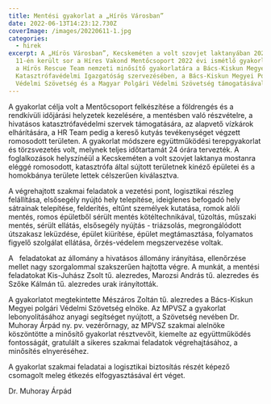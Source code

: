 ```yaml
---
title: Mentési gyakorlat a „Hírös Városban”
date: 2022-06-13T14:23:12.730Z
coverImage: /images/20220611-1.jpg
categories:
  - hirek
excerpt: A „Hírös Városban”, Kecskeméten a volt szovjet laktanyában 2022. június
  11-én került sor a Híres Vakond Mentőcsoport 2022 évi ismétlő gyakorlatára és
  a Hírös Rescue Team nemzeti minősítő gyakorlatára a Bács-Kiskun Megyei
  Katasztrófavédelmi Igazgatóság szervezésében, a Bács-Kiskun Megyei Polgári
  Védelmi Szövetség és a Magyar Polgári Védelmi Szövetség támogatásával.
---
```

A gyakorlat célja volt a Mentőcsoport felkészítése a földrengés és a rendkívüli időjárási helyzetek kezelésére, a mentésben való részvételre, a hivatásos katasztrófavédelmi szervek támogatására, az alapvető vízkárok elhárítására, a HR Team pedig a kereső kutyás tevékenységet végzett romosodott területen. A gyakorlat módszere együttműködési terepgyakorlat és törzsvezetés volt, melynek teljes időtartamát 24 órára tervezték. A foglalkozások helyszínéül a Kecskeméten a volt szovjet laktanya mostanra eléggé romosodott, katasztrófa által sújtott területnek kinéző épületei és a homokbánya területe lettek célszerűen kiválasztva.

A végrehajtott szakmai feladatok a vezetési pont, logisztikai részleg felállítása, elsősegély nyújtó hely telepítése, ideiglenes befogadó hely sátrainak telepítése, felderítés, eltűnt személyek kutatása, romok alóli mentés, romos épületből sérült mentés kötéltechnikával, tűzoltás, műszaki mentés, sérült ellátás, elsősegély nyújtás - triázsolás, megrongálódott útszakasz leküzdése, épület kiürítése, épület megtámasztása, folyamatos figyelő szolgálat ellátása, őrzés-védelem megszervezése voltak.

A   feladatokat az állomány a hivatásos állomány irányítása, ellenőrzése mellet nagy szorgalommal szakszerűen hajtotta végre. A munkát, a mentési feladatokat Kis-Juhász Zsolt tű. alezredes, Marozsi András tű. alezredes és Szőke Kálmán tű. alezredes urak irányították.

A gyakorlatot megtekintette Mészáros Zoltán tű. alezredes a Bács-Kiskun Megyei polgári Védelmi Szövetség elnöke. Az MPVSZ a gyakorlat lebonyolításához anyagi segítséget nyújtott, a Szövetség nevében Dr. Muhoray Árpád ny. pv. vezérőrnagy, az MPVSZ szakmai alelnöke köszöntötte a minősítő gyakorlat résztvevőit, kiemelte az együttműködés fontosságát, gratulált a sikeres szakmai feladatok végrehajtásához, a minősítés elnyeréséhez.

A gyakorlat szakmai feladatai a logisztikai biztosítás részét képező csomagolt meleg étkezés elfogyasztásával ért véget.

Dr. Muhoray Árpád
